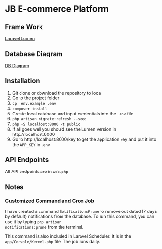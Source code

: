 # JB E-commerce Platform

## Frame Work

[Laravel Lumen](https://lumen.laravel.com/docs)

## Database Diagram

[DB Diagram](https://dbdiagram.io/d/62cf6e50cc1bc14cc5b42210)

## Installation

 1. Git clone or download the repository to local
 2. Go to the project folder
 3. <code>cp .env.example .env</code>
 4. <code>composer install</code>
 5. Create local database and input credentials into the <code>.env</code> file
 6. <code>php artisan migrate:refresh --seed</code>
 7. <code>php -S localhost:8000 -t public</code>
 8. If all goes well you should see the Lumen version in http://localhost:8000
 9. Go to http://localhost:8000/key to get the application key and put it into the <code>APP_KEY</code> in <code>.env</code>

## API Endpoints

All API endpoints are in <code>web.php</code>

## Notes

### Customized Command and Cron Job

I have created a command <code>NotificationsPrune</code> to remove out dated (7 days by default) notifications from the database. To run this command, you can use it by typing <code>php artisan notifications:prune</code> from the terminal. 

This command is also included in Laravel Scheduler. It is in the <code>app/Console/Kernel.php</code> file. The job runs daily.
